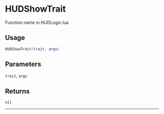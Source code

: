 # HUDShowTrait
Function name in HUDLogic.lua
## Usage
```lua
HUDShowTrait(trait, args)
```
## Parameters
`trait`, `args`
## Returns
`nil`

---